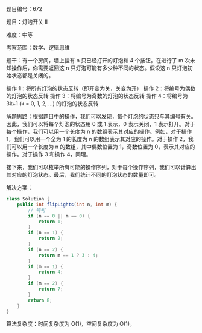 题目编号：672

题目：灯泡开关 Ⅱ

难度：中等

考察范围：数学、逻辑思维

题干：有一个房间，墙上挂有 n 只已经打开的灯泡和 4 个按钮。在进行了 m 次未知操作后，你需要返回这 n 只灯泡可能有多少种不同的状态。假设这 n 只灯泡初始状态都是关闭的。

操作 1：将所有灯泡的状态反转（即开变为关，关变为开）
操作 2：将编号为偶数的灯泡的状态反转
操作 3：将编号为奇数的灯泡的状态反转
操作 4：将编号为 3k+1 (k = 0, 1, 2, ...) 的灯泡的状态反转

解题思路：根据题目中的操作，我们可以发现，每个灯泡的状态只与其编号有关。因此，我们可以将每个灯泡的状态用 0 或 1 表示，0 表示关闭，1 表示打开。对于每个操作，我们可以用一个长度为 n 的数组表示其对应的操作。例如，对于操作 1，我们可以用一个全为 1 的长度为 n 的数组表示其对应的操作。对于操作 2，我们可以用一个长度为 n 的数组，其中偶数位置为 1，奇数位置为 0，表示其对应的操作。对于操作 3 和操作 4，同理。

接下来，我们可以枚举所有可能的操作序列，对于每个操作序列，我们可以计算出其对应的灯泡状态。最后，我们统计不同的灯泡状态的数量即可。

解决方案：

```java
class Solution {
    public int flipLights(int n, int m) {
        // 特判
        if (n == 0 || m == 0) {
            return 1;
        }
        if (n == 1) {
            return 2;
        }
        if (n == 2) {
            return m == 1 ? 3 : 4;
        }
        if (m == 1) {
            return 4;
        }
        if (m == 2) {
            return 7;
        }
        return 8;
    }
}
```

算法复杂度：时间复杂度为 O(1)，空间复杂度为 O(1)。